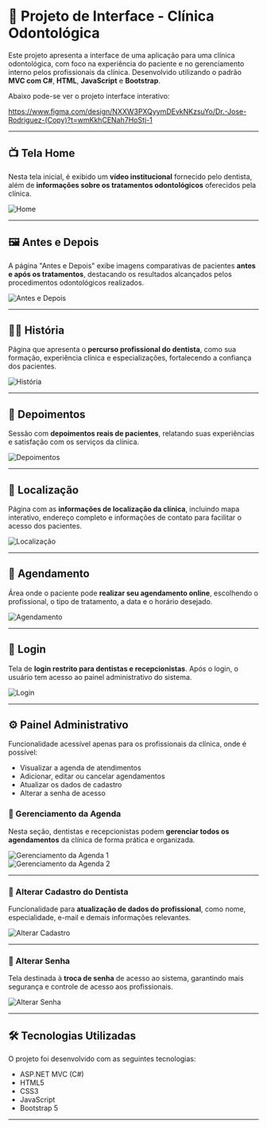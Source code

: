 # 🦷 Projeto de Interface - Clínica Odontológica

Este projeto apresenta a interface de uma aplicação para uma clínica odontológica, com foco na experiência do paciente e no gerenciamento interno pelos profissionais da clínica. Desenvolvido utilizando o padrão **MVC com C#**, **HTML**, **JavaScript** e **Bootstrap**.

Abaixo pode-se ver o projeto interface interativo:

https://www.figma.com/design/NXXW3PXQyymDEvkNKzsuYo/Dr.-Jose-Rodriguez-(Copy)?t=wmKkhCENah7HoStj-1

---

## 📺 Tela Home

Nesta tela inicial, é exibido um **vídeo institucional** fornecido pelo dentista, além de **informações sobre os tratamentos odontológicos** oferecidos pela clínica.

![Home](img/1.png)

---

## 🖼️ Antes e Depois

A página "Antes e Depois" exibe imagens comparativas de pacientes **antes e após os tratamentos**, destacando os resultados alcançados pelos procedimentos odontológicos realizados.

![Antes e Depois](img/2.png)

---

## 👨‍⚕️ História

Página que apresenta o **percurso profissional do dentista**, como sua formação, experiência clínica e especializações, fortalecendo a confiança dos pacientes.

![História](img/3.png)

---

## 💬 Depoimentos

Sessão com **depoimentos reais de pacientes**, relatando suas experiências e satisfação com os serviços da clínica.

![Depoimentos](img/4.png)

---

## 📍 Localização

Página com as **informações de localização da clínica**, incluindo mapa interativo, endereço completo e informações de contato para facilitar o acesso dos pacientes.

![Localização](img/5.png)

---

## 📅 Agendamento

Área onde o paciente pode **realizar seu agendamento online**, escolhendo o profissional, o tipo de tratamento, a data e o horário desejado.

![Agendamento](img/Agendar.png)

---

## 🔐 Login

Tela de **login restrito para dentistas e recepcionistas**. Após o login, o usuário tem acesso ao painel administrativo do sistema.

![Login](img/Login.png)

---

## ⚙️ Painel Administrativo

Funcionalidade acessível apenas para os profissionais da clínica, onde é possível:

- Visualizar a agenda de atendimentos
- Adicionar, editar ou cancelar agendamentos
- Atualizar os dados de cadastro
- Alterar a senha de acesso

### 📆 Gerenciamento da Agenda

Nesta seção, dentistas e recepcionistas podem **gerenciar todos os agendamentos** da clínica de forma prática e organizada.

![Gerenciamento da Agenda 1](img/Gerenciar1.png)  
![Gerenciamento da Agenda 2](img/Gerenciar2.png)

---

### 👤 Alterar Cadastro do Dentista

Funcionalidade para **atualização de dados do profissional**, como nome, especialidade, e-mail e demais informações relevantes.

![Alterar Cadastro](img/Alterar.png)

---

### 🔑 Alterar Senha

Tela destinada à **troca de senha** de acesso ao sistema, garantindo mais segurança e controle de acesso aos profissionais.

![Alterar Senha](img/Alterarsennha.png)

---

## 🛠️ Tecnologias Utilizadas

O projeto foi desenvolvido com as seguintes tecnologias:

- ASP.NET MVC (C#)
- HTML5
- CSS3
- JavaScript
- Bootstrap 5

---


